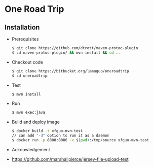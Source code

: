 # One Road Trip

## Installation
* Prerequisites

  ```sh
  $ git clone https://github.com/dtrott/maven-protoc-plugin
  $ cd maven-protoc-plugin/ && mvn install && cd ..
  ```

* Checkout code

  ```sh
  $ git clone https://bitbucket.org/lamuguo/oneroadtrip
  $ cd oneroadtrip
  ```

* Test

  ```sh
  $ mvn install
  ```

* Run

  ```sh
  $ mvn exec:java
  ```

* Build and deploy image

  ```sh
  $ docker build -t xfguo-mvn-test .
  // can add "-d" option to run it as a daemon  
  $ docker run -p 8080:8080 -v $(pwd):/tmp/source xfguo-mvn-test
  ```

* Acknowledgement
+ https://github.com/marshallpierce/jersey-file-upload-test
